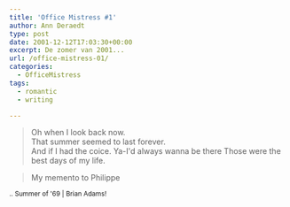 ```yaml
---
title: 'Office Mistress #1'
author: Ann Deraedt
type: post
date: 2001-12-12T17:03:30+00:00
excerpt: De zomer van 2001...
url: /office-mistress-01/
categories:
  - OfficeMistress
tags:
  - romantic
  - writing

---
```

> Oh when I look back now.  
> That summer seemed to last forever.  
> And if I had the coice.
> Ya-I'd always wanna be there 
> Those were the best days of my life.

> My memento to Philippe 

<small>.. Summer of '69 | Brian Adams!</small>